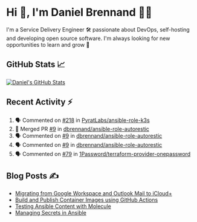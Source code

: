 # Hi 👋, I'm Daniel Brennand 👨‍💻

I'm a Service Delivery Engineer 🛠 passionate about DevOps, self-hosting and developing open source software. I'm always looking for new opportunities to learn and grow 🌱

## GitHub Stats 📈

[![Daniel's GitHub Stats](https://github-readme-stats-dbrennand.vercel.app/api?username=dbrennand&show_icons=true&count_private=true&hide_border=true&theme=dark)](https://github.com/anuraghazra/github-readme-stats)

## Recent Activity ⚡

<!--START_SECTION:activity-->
1. 🗣 Commented on [#218](https://github.com/PyratLabs/ansible-role-k3s/issues/218#issuecomment-1856273744) in [PyratLabs/ansible-role-k3s](https://github.com/PyratLabs/ansible-role-k3s)
2. 🎉 Merged PR [#9](https://github.com/dbrennand/ansible-role-autorestic/pull/9) in [dbrennand/ansible-role-autorestic](https://github.com/dbrennand/ansible-role-autorestic)
3. 🗣 Commented on [#9](https://github.com/dbrennand/ansible-role-autorestic/pull/9#issuecomment-1856258947) in [dbrennand/ansible-role-autorestic](https://github.com/dbrennand/ansible-role-autorestic)
4. 🗣 Commented on [#9](https://github.com/dbrennand/ansible-role-autorestic/pull/9#issuecomment-1854777395) in [dbrennand/ansible-role-autorestic](https://github.com/dbrennand/ansible-role-autorestic)
5. 🗣 Commented on [#79](https://github.com/1Password/terraform-provider-onepassword/issues/79#issuecomment-1832091211) in [1Password/terraform-provider-onepassword](https://github.com/1Password/terraform-provider-onepassword)
<!--END_SECTION:activity-->

## Blog Posts ✍

<!-- BLOG-POST-LIST:START -->
- [Migrating from Google Workspace and Outlook Mail to iCloud+](https://danielbrennand.com/blog/google-outlook-to-icloud+/)
- [Build and Publish Container Images using GitHub Actions](https://danielbrennand.com/blog/build-and-publish-container-image-gha/)
- [Testing Ansible Content with Molecule](https://danielbrennand.com/blog/testing-ansible-content/)
- [Managing Secrets in Ansible](https://danielbrennand.com/blog/managing-secrets-in-ansible/)
<!-- BLOG-POST-LIST:END -->
